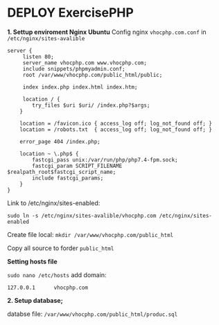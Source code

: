 # DEPLOY ExercisePHP
**1. Settup enviroment Nginx Ubuntu**
Config nginx `vhocphp.com.conf` in `/etc/nginx/sites-avalible`

```
server {
     listen 80;
     server_name vhocphp.com www.vhocphp.com;
     include snippets/phpmyadmin.conf;
     root /var/www/vhocphp.com/public_html/public;

     index index.php index.html index.htm;

     location / {
        try_files $uri $uri/ /index.php?$args; 
    }

    location = /favicon.ico { access_log off; log_not_found off; }
    location = /robots.txt  { access_log off; log_not_found off; }

    error_page 404 /index.php;

    location ~ \.php$ {
        fastcgi_pass unix:/var/run/php/php7.4-fpm.sock;
        fastcgi_param SCRIPT_FILENAME $realpath_root$fastcgi_script_name;
        include fastcgi_params;
    }
}
```
Link to /etc/nginx/sites-enabled:

```
sudo ln -s /etc/nginx/sites-avalible/vhocphp.com /etc/nginx/sites-enabled
```

Create file local: `mkdir /var/www/vhocphp.com/public_html`

Copy all source to forder `public_html`

**Setting hosts file**

`sudo nano /etc/hosts`
add domain:

```
127.0.0.1      vhocphp.com
```

**2. Setup database;**

databse file:  `/var/www/vhocphp.com/public_html/produc.sql`





